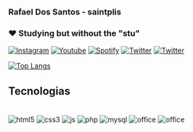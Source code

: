 ### Rafael Dos Santos - saintplis
### ❤️ Studying but without the "stu"
[![Instagram](https://img.shields.io/badge/Instagram-E4405F?style=for-the-badge&logo=instagram&logoColor=white)](https://www.instagram.com/saint_plis/)
[![Youtube](https://img.shields.io/badge/YouTube-FF0000?style=for-the-badge&logo=youtube&logoColor=white)](https://www.youtube.com/channel/UC3zLTgjQu2d_SPXGTyX4m6Q)
[![Spotify](https://img.shields.io/badge/Spotify-1ED760?&style=for-the-badge&logo=spotify&logoColor=white)](https://open.spotify.com/user/l0997q6jkwob5csj15dv8p0sx)
[![Twitter](https://img.shields.io/badge/Twitter-1DA1F2?style=for-the-badge&logo=twitter&logoColor=white)](https://twitter.com/saint_plis)
[![Twitter](https://img.shields.io/badge/Gmail-D14836?style=for-the-badge&logo=gmail&logoColor=white)](rafaelsantos.2020dc@gmail.com)

[![Top Langs](https://github-readme-stats.vercel.app/api/top-langs/?username=saintplis&layout=donut-vertical)](https://github.com/saintplis/github-readme-stats)

## Tecnologias
<div style="display: inline_block"><br>
  <img align="center" alt="html5" src="https://img.shields.io/badge/HTML5-E34F26?style=for-the-badge&logo=html5&logoColor=white">
  <img align="center" alt="css3" src="https://img.shields.io/badge/CSS3-1572B6?style=for-the-badge&logo=css3&logoColor=white">
  <img align="center" alt="js" src="https://img.shields.io/badge/JavaScript-F7DF1E?style=for-the-badge&logo=javascript&logoColor=black">
  <img align="center" alt="php" src="https://img.shields.io/badge/PHP-777BB4?style=for-the-badge&logo=php&logoColor=white">
  <img align="center" alt="mysql" src="https://img.shields.io/badge/MySQL-005C84?style=for-the-badge&logo=mysql&logoColor=white">
  <img align="center" alt="office" src="https://img.shields.io/badge/Microsoft_Office-D83B01?style=for-the-badge&logo=microsoft-office&logoColor=white">
  <img align="center" alt="office" src="https://img.shields.io/badge/Python-3776AB?style=for-the-badge&logo=python&logoColor=white">
</div>
